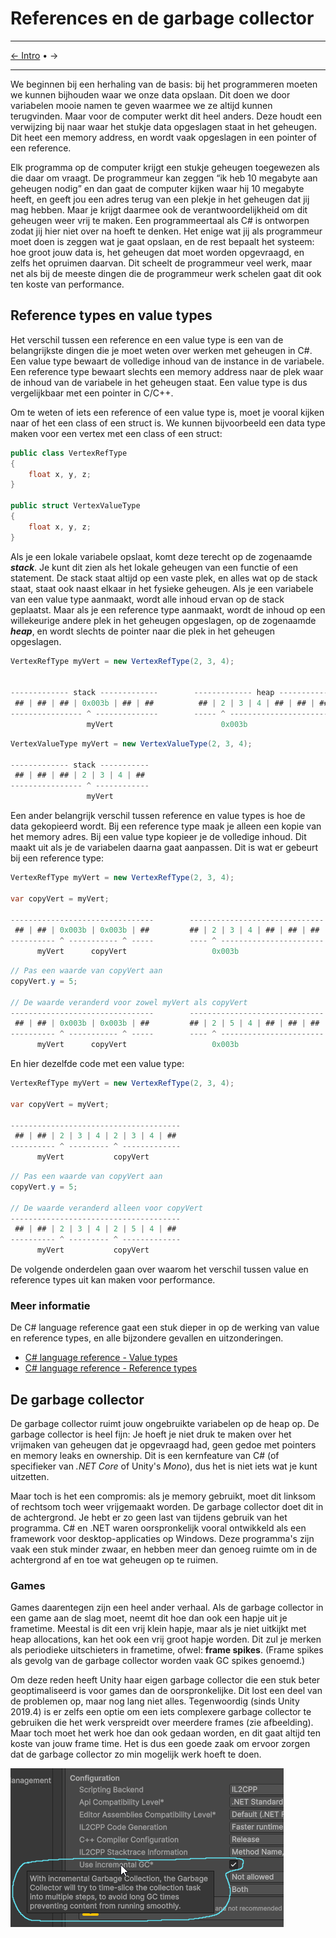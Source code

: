 ﻿# References en de garbage collector

---

[← Intro](1-intro.md) •  →

---

We beginnen bij een herhaling van de basis: bij het programmeren moeten we kunnen bijhouden waar we onze data opslaan. Dit doen we door variabelen mooie namen te geven waarmee we ze altijd kunnen terugvinden. Maar voor de computer werkt dit heel anders. Deze houdt een verwijzing bij naar waar het stukje data opgeslagen staat in het geheugen. Dit heet een memory address, en wordt vaak opgeslagen in een pointer of een reference.

Elk programma op de computer krijgt een stukje geheugen toegewezen als die daar om vraagt. De programmeur kan zeggen “ik heb 10 megabyte aan geheugen nodig” en dan gaat de computer kijken waar hij 10 megabyte heeft, en geeft jou een adres terug van een plekje in het geheugen dat jij mag hebben. Maar je krijgt daarmee ook de verantwoordelijkheid om dit geheugen weer vrij te maken. Een programmeertaal als C# is ontworpen zodat jij hier niet over na hoeft te denken. Het enige wat jij als programmeur moet doen is zeggen wat je gaat opslaan, en de rest bepaalt het systeem: hoe groot jouw data is, het geheugen dat moet worden opgevraagd, en zelfs het opruimen daarvan. Dit scheelt de programmeur veel werk, maar net als bij de meeste dingen die de programmeur werk schelen gaat dit ook ten koste van performance.

## Reference types en value types
Het verschil tussen een reference en een value type is een van de belangrijkste dingen die je moet weten over werken met geheugen in C#. Een value type bewaart de volledige inhoud van de instance in de variabele. Een reference type bewaart slechts een memory address naar de plek waar de inhoud van de variabele in het geheugen staat. Een value type is dus vergelijkbaar met een pointer in C/C++.

Om te weten of iets een reference of een value type is, moet je vooral kijken naar of het een class of een struct is. We kunnen bijvoorbeeld een data type maken voor een vertex met een class of een struct:
```csharp
public class VertexRefType
{
    float x, y, z;
}

public struct VertexValueType
{
    float x, y, z;
}
```
Als je een lokale variabele opslaat, komt deze terecht op de zogenaamde ***stack***. Je kunt dit zien als het lokale geheugen van een functie of een statement. De stack staat altijd op een vaste plek, en alles wat op de stack staat, staat ook naast elkaar in het fysieke geheugen. Als je een variabele van een value type aanmaakt, wordt alle inhoud ervan op de stack geplaatst. Maar als je een reference type aanmaakt, wordt de inhoud op een willekeurige andere plek in het geheugen opgeslagen, op de zogenaamde ***heap***, en wordt slechts de pointer naar die plek in het geheugen opgeslagen.

```csharp
VertexRefType myVert = new VertexRefType(2, 3, 4);


------------- stack -------------        ------------- heap ------------
 ## | ## | ## | 0x003b | ## | ##          ## | 2 | 3 | 4 | ## | ## | ## 
---------------- ^ --------------        ----- ^ -----------------------
                 myVert                        0x003b
```

```csharp
VertexValueType myVert = new VertexValueType(2, 3, 4);

------------- stack -----------
 ## | ## | ## | 2 | 3 | 4 | ## 
---------------- ^ ------------
                 myVert
```

Een ander belangrijk verschil tussen reference en value types is hoe de data gekopieerd wordt. Bij een reference type maak je alleen een kopie van het memory adres. Bij een value type kopieer je de volledige inhoud. Dit maakt uit als je de variabelen daarna gaat aanpassen. Dit is wat er gebeurt bij een reference type:

```csharp
VertexRefType myVert = new VertexRefType(2, 3, 4);

var copyVert = myVert;

--------------------------------        ------------------------------
 ## | ## | 0x003b | 0x003b | ##         ## | 2 | 3 | 4 | ## | ## | ##
---------- ^ ----------- ^ -----        ---- ^ -----------------------
      myVert      copyVert                   0x003b
```
```csharp
// Pas een waarde van copyVert aan
copyVert.y = 5;

// De waarde veranderd voor zowel myVert als copyVert
--------------------------------        ------------------------------
 ## | ## | 0x003b | 0x003b | ##         ## | 2 | 5 | 4 | ## | ## | ##
---------- ^ ----------- ^ -----        ---- ^ -----------------------
      myVert      copyVert                   0x003b 

```
En hier dezelfde code met een value type:
```csharp
VertexRefType myVert = new VertexRefType(2, 3, 4);

var copyVert = myVert;

--------------------------------------
 ## | ## | 2 | 3 | 4 | 2 | 3 | 4 | ## 
---------- ^ --------- ^ -------------
      myVert           copyVert
```
```csharp
// Pas een waarde van copyVert aan
copyVert.y = 5;

// De waarde veranderd alleen voor copyVert
--------------------------------------
 ## | ## | 2 | 3 | 4 | 2 | 5 | 4 | ## 
---------- ^ --------- ^ -------------
      myVert           copyVert

```

De volgende onderdelen gaan over waarom het verschil tussen value en reference types uit kan maken voor performance.

### Meer informatie
De C# language reference gaat een stuk dieper in op de werking van value en reference types, en alle bijzondere gevallen en uitzonderingen.

- [C# language reference - Value types](https://learn.microsoft.com/en-us/dotnet/csharp/language-reference/builtin-types/value-types) 
- [C# language reference - Reference types](https://learn.microsoft.com/en-us/dotnet/csharp/language-reference/keywords/reference-types)

## De garbage collector
De garbage collector ruimt jouw ongebruikte variabelen op de heap op. De garbage collector is heel fijn: Je hoeft je niet druk te maken over het vrijmaken van geheugen dat je opgevraagd had, geen gedoe met pointers en memory leaks en ownership. Dit is een kernfeature van C# (of specifieker van *.NET Core* of Unity's *Mono*), dus het is niet iets wat je kunt uitzetten.

Maar toch is het een compromis: als je memory gebruikt, moet dit linksom of rechtsom toch weer vrijgemaakt worden. De garbage collector doet dit in de achtergrond. Je hebt er zo geen last van tijdens gebruik van het programma. C# en .NET waren oorspronkelijk vooral ontwikkeld als een framework voor desktop-applicaties op Windows. Deze programma's zijn vaak een stuk minder zwaar, en hebben meer dan genoeg ruimte om in de achtergrond af en toe wat geheugen op te ruimen. 

### Games
Games daarentegen zijn een heel ander verhaal. Als de garbage collector in een game aan de slag moet, neemt dit hoe dan ook een hapje uit je frametime. Meestal is dit een vrij klein hapje, maar als je niet uitkijkt met heap allocations, kan het ook een vrij groot hapje worden. Dit zul je merken als periodieke uitschieters in frametime, ofwel: **frame spikes**. (Frame spikes als gevolg van de garbage collector worden vaak GC spikes genoemd.)

Om deze reden heeft Unity haar eigen garbage collector die een stuk beter geoptimaliseerd is voor games dan de oorspronkelijke. Dit lost een deel van de problemen op, maar nog lang niet alles. Tegenwoordig (sinds Unity 2019.4) is er zelfs een optie om een iets complexere garbage collector te gebruiken die het werk verspreidt over meerdere frames (zie afbeelding). Maar toch moet het werk hoe dan ook gedaan worden, en dit gaat altijd ten koste van jouw frame time. Het is dus een goede zaak om ervoor zorgen dat de garbage collector zo min mogelijk werk hoeft te doen.

![Fig_UnityIncrementalGC.png](Fig_UnityIncrementalGC.png)

